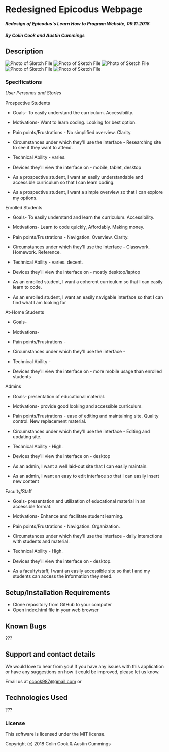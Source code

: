 # **Redesigned Epicodus Webpage**

#### _Redesign of Epicodus's Learn How to Program Website, 09.11.2018_

##### By Colin Cook and Austin Cummings

## Description
![Photo of Sketch File](img/Desktop-Lofi.png)
![Photo of Sketch File](img/Desktop-HiFi.png)
![Photo of Sketch File](img/Mobile-LoFi.png)
![Photo of Sketch File](img/Mobile-HiFi.png)
![Photo of Sketch File](img/Dropdown-Level.png)


### Specifications

_User Personas and Stories_

Prospective Students

* Goals- To easily understand the curriculum. Accessibility.

* Motivations- Want to learn coding. Looking for best option.

* Pain points/Frustrations - No simplified overview. Clarity.

* Circumstances under which they'll use the interface - Researching site to see if they want to attend.

* Technical Ability - varies.

* Devices they'll view the interface on - mobile, tablet, desktop

* As a prospective student, I want an easily understandable and accessible curriculum so that I can learn coding.

* As a prospective student, I want a simple overview so that I can explore my options.


Enrolled Students

* Goals- To easily understand and learn the curriculum. Accessibility.

* Motivations- Learn to code quickly, Affordably. Making money.

* Pain points/Frustrations - Navigation. Overview. Clarity.

* Circumstances under which they'll use the interface - Classwork. Homework. Reference.

* Technical Ability - varies. decent.

* Devices they'll view the interface on - mostly desktop/laptop

* As an enrolled student, I want a coherent curriculum so that I can easily learn to code.

* As an enrolled student, I want an easily navigable interface so that I can find what I am looking for


At-Home Students

* Goals-

* Motivations-

* Pain points/Frustrations -

* Circumstances under which they'll use the interface -

* Technical Ability -

* Devices they'll view the interface on - more mobile usage than enrolled students


Admins

* Goals- presentation of educational material.

* Motivations- provide good looking and accessible curriculum.

* Pain points/Frustrations - ease of editing and maintaining site. Quality control. New replacement material.

* Circumstances under which they'll use the interface - Editing and updating site.

* Technical Ability - High.

* Devices they'll view the interface on - desktop

* As an admin, I want a well laid-out site that I can easily maintain.

* As an admin, I want an easy to edit interface so that I can easily insert new content

Faculty/Staff

* Goals- presentation and utilization of educational material in an accessible format.

* Motivations- Enhance and facilitate student learning.

* Pain points/Frustrations - Navigation. Organization.

* Circumstances under which they'll use the interface - daily interactions with students and material.

* Technical Ability - High.

* Devices they'll view the interface on - desktop.

* As a faculty/staff, I want an easily accessible site so that I and my students can access the information they need.


## Setup/Installation Requirements

* Clone repository from GitHub to your computer
* Open index.html file in your web browser

## Known Bugs

???

## Support and contact details

We would love to hear from you! If you have any issues with this application or have any suggestions on how it could be improved, please let us know.

Email us at [ccook987@gmail.com](mailto:ccook987@gmail.com) or []()

## Technologies Used

???

### License

This software is licensed under the MIT license.

Copyright (c) 2018 Colin Cook & Austin Cummings
